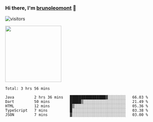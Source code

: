 ### Hi there, I'm [brunoleomont](https://www.linkedin.com/in/brunoleomont/) 👋

![visitors](https://visitor-badge.glitch.me/badge?page_id=page.id)

<img height="180em" src="https://github-readme-stats.vercel.app/api?username=brunoleomont&show_icons=true&hide_border=true&&count_private=true&include_all_commits=true" />

<!--START_SECTION:waka-->
```text
Total: 3 hrs 56 mins

Java         2 hrs 36 mins   ████████████████▓░░░░░░░░   66.03 % 
Dart         50 mins         █████▒░░░░░░░░░░░░░░░░░░░   21.49 % 
HTML         12 mins         █▒░░░░░░░░░░░░░░░░░░░░░░░   05.36 % 
TypeScript   7 mins          █░░░░░░░░░░░░░░░░░░░░░░░░   03.38 % 
JSON         7 mins          ▓░░░░░░░░░░░░░░░░░░░░░░░░   03.00 % 
```
<!--END_SECTION:waka-->

<!--
**brunoleomont/brunoleomont** is a ✨ _special_ ✨ repository because its `README.md` (this file) appears on your GitHub profile.

Here are some ideas to get you started:

- 🔭 I’m currently working on ...
- 🌱 I’m currently learning ...
- 👯 I’m looking to collaborate on ...
- 🤔 I’m looking for help with ...
- 💬 Ask me about ...
- 📫 How to reach me: ...
- 😄 Pronouns: ...
- ⚡ Fun fact: ...
-->
